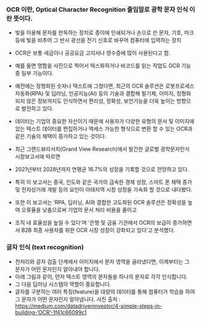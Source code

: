 ### OCR 이란, Optical Character Recognition 줄임말로 광학 문자 인식 이란 뜻이다.

- 빛을 이용해 문자를 판독하는 장치로 종이에 인쇄되거나 손으로 쓴 문자, 기호, 마크 등에 빛을 비추어 그 반사 광선을 전기 신호로 바꾸어 컴퓨터에 입력하는 장치
- OCR은 보통 세금이나 공공요금 고지서나 영수증에 많이 사용된다고 함.

- 예를 들면 명함을 사진으로 찍어서 텍스화하거나 바코드를 읽는 작업도 OCR 기능 중 일부 기능이다.
- 예전에는 정형화된 숫자나 텍스트에 그쳤다면, 최근의 OCR 솔루션은 로봇프로세스자동화(RPA) 및 딥러닝, 인공지능(AI) 등의 기술과 결합해 필기체, 이미지, 정형화되지 않은 정보까지도 인식하면서 편리성, 정확성, 보안기능을 더욱 높이는 방향으로 발전하고 있다.
- 데이터는 기업의 중요한 자산이기 때문에 사용자가 다양한 유형의 문서 및 이미지에 있는 텍스트 데이터를 편집하거나 액세스 가능한 형식으로 변환 할 수 있는 OCR과 같은 기술의 채택이 증가하고 있는 것이다.

- 최근 그랜드뷰리서치(Grand View Research)에서 발간한 글로벌 광학문자인식 시장보고서에 따르면
- 2021년부터 2028년까지 연평균 16.7%의 성장을 기록할 것으로 전망하고 있다.
- 특히 이 보고서는 중국, 인도와 같은 국가의 급속한 경제 성장, 스마트 폰 채택 증가 및 전자상거래 개발 등의 요인이 아태지역 시장 성장을 가속화 할 것으로 내다봤다.
- 또한 이 보고서는 ‘RPA, 딥러닝, AI와 결합한 고도화된 OCR 솔루션은 정확성을 높여 오류율을 낮춤으로써 기업의 문서 처리 비용을 줄이고
- 조직 내 효율성을 높일 수 있다’며 ‘은행 및 금융 기관에서 OCR의 보급이 증가하면서 B2B 최종 사용자를 위한 OCR 시장 성장이 강화되고 있다’고 분석했다.

 
 
 ### 글자 인식 (text recognition)
- 전처리와 글자 검출 단계에서 이미지에서 문자 영역을 골라냈다면, 이제부터는 그 문자가 어떤 문자인지 알아내야 합니다.
- 아래 그림과 같이, 먼저 텍스트 영역의 문자들을 하나의 문자로 각각 인식합니다. 
- 그 다음 딥러닝 시스템의 역할이 중요합니다. 
- 글자를 구분하는 여러 특징(feature)을 대량의 데이터를 통해 컴퓨터가 학습을 하여 그 문자가 어떤 문자인지 알아냅니다.
사진 출처 : https://medium.com/datadriveninvestor/4-simple-steps-in-building-‘OCR’-1f41c66099c1
